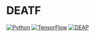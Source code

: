 # DEATF

[![Python](https://img.shields.io/pypi/pyversions/tensorflow.svg?style=plastic)](https://badge.fury.io/py/tensorflow)
[![TensorFlow](https://img.shields.io/badge/TensorFlow-2.5-green)](https://www.tensorflow.org/)
[![DEAP](https://img.shields.io/badge/DEAP-1.0-brightgreen)](https://deap.readthedocs.io/en/master/)

